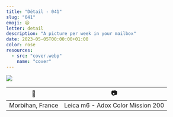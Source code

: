 ```yaml
---
title: "Détail - 041"
slug: "041"
emoji: 😃
letter: detail
description: "A picture per week in your mailbox"
date: 2023-05-05T00:00:00+01:00
color: rose
resources:
  - src: "cover.webp"
    name: "cover"
---
```

![](cover)

📍 | 📷
---|---
Morbihan, France | Leica m6 - Adox Color Mission 200
